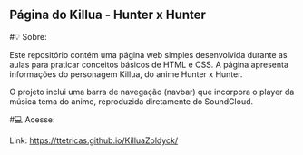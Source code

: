 ## Página do Killua - Hunter x Hunter

#💡 Sobre:

Este repositório contém uma página web simples desenvolvida durante as aulas para praticar conceitos básicos de HTML e CSS. A página apresenta informações do personagem Killua, do anime Hunter x Hunter.

O projeto inclui uma barra de navegação (navbar) que incorpora o player da música tema do anime, reproduzida diretamente do SoundCloud.

#💻 Acesse:

Link: https://ttetricas.github.io/KilluaZoldyck/
